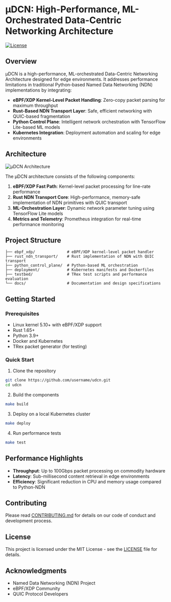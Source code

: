 # μDCN: High-Performance, ML-Orchestrated Data-Centric Networking Architecture

[![License](https://img.shields.io/badge/license-MIT-blue.svg)](LICENSE)

## Overview

μDCN is a high-performance, ML-orchestrated Data-Centric Networking Architecture designed for edge environments. It addresses performance limitations in traditional Python-based Named Data Networking (NDN) implementations by integrating:

- **eBPF/XDP Kernel-Level Packet Handling**: Zero-copy packet parsing for maximum throughput
- **Rust-Based NDN Transport Layer**: Safe, efficient networking with QUIC-based fragmentation
- **Python Control Plane**: Intelligent network orchestration with TensorFlow Lite-based ML models
- **Kubernetes Integration**: Deployment automation and scaling for edge environments

## Architecture

![μDCN Architecture](docs/architecture.png)

The μDCN architecture consists of the following components:

1. **eBPF/XDP Fast Path**: Kernel-level packet processing for line-rate performance
2. **Rust NDN Transport Core**: High-performance, memory-safe implementation of NDN primitives with QUIC transport
3. **ML-Orchestration Layer**: Dynamic network parameter tuning using TensorFlow Lite models
4. **Metrics and Telemetry**: Prometheus integration for real-time performance monitoring

## Project Structure

```
├── ebpf_xdp/              # eBPF/XDP kernel-level packet handler
├── rust_ndn_transport/    # Rust implementation of NDN with QUIC transport
├── python_control_plane/  # Python-based ML orchestration
├── deployment/            # Kubernetes manifests and Dockerfiles
├── testbed/               # TRex test scripts and performance evaluation
└── docs/                  # Documentation and design specifications
```

## Getting Started

### Prerequisites

- Linux kernel 5.10+ with eBPF/XDP support
- Rust 1.65+
- Python 3.9+
- Docker and Kubernetes
- TRex packet generator (for testing)

### Quick Start

1. Clone the repository
```bash
git clone https://github.com/username/udcn.git
cd udcn
```

2. Build the components
```bash
make build
```

3. Deploy on a local Kubernetes cluster
```bash
make deploy
```

4. Run performance tests
```bash
make test
```

## Performance Highlights

- **Throughput**: Up to 100Gbps packet processing on commodity hardware
- **Latency**: Sub-millisecond content retrieval in edge environments
- **Efficiency**: Significant reduction in CPU and memory usage compared to Python-NDN

## Contributing

Please read [CONTRIBUTING.md](CONTRIBUTING.md) for details on our code of conduct and development process.

## License

This project is licensed under the MIT License - see the [LICENSE](LICENSE) file for details.

## Acknowledgments

- Named Data Networking (NDN) Project
- eBPF/XDP Community
- QUIC Protocol Developers
